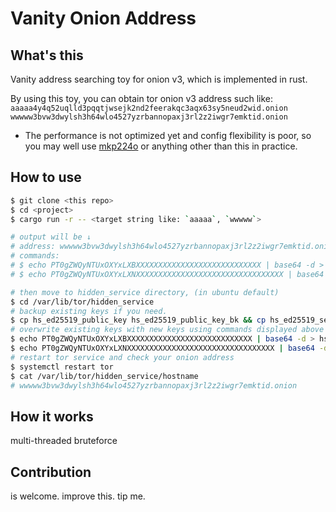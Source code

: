 # Vanity Onion Address
## What's this

Vanity address searching toy for onion v3, which is implemented in rust.

By using this toy, you can obtain tor onion v3 address such like:  
`aaaaa4y4q52uqlld3pqqtjwsejk2nd2feerakqc3aqx63sy5neud2wid.onion`  
`wwwww3bvw3dwylsh3h64wlo4527yzrbannopaxj3rl2z2iwgr7emktid.onion`  

* The performance is not optimized yet and config flexibility is poor, so you may well use [mkp224o](https://github.com/cathugger/mkp224o) or anything other than this in practice.  


## How to use

```bash
$ git clone <this repo>
$ cd <project>
$ cargo run -r -- <target string like: `aaaaa`, `wwwww`>

# output will be ↓
# address: wwwww3bvw3dwylsh3h64wlo4527yzrbannopaxj3rl2z2iwgr7emktid.onion
# commands:
# $ echo PT0gZWQyNTUxOXYxLXBXXXXXXXXXXXXXXXXXXXXXXXXXXXX | base64 -d > hs_ed25519_public_key
# $ echo PT0gZWQyNTUxOXYxLXNXXXXXXXXXXXXXXXXXXXXXXXXXXXXXXXXX | base64 -d > hs_ed25519_private_key

# then move to hidden_service directory, (in ubuntu default)
$ cd /var/lib/tor/hidden_service
# backup existing keys if you need.
$ cp hs_ed25519_public_key hs_ed25519_public_key_bk && cp hs_ed25519_secret_key hs_ed25519_secret_key_bk
# overwrite existing keys with new keys using commands displayed above
$ echo PT0gZWQyNTUxOXYxLXBXXXXXXXXXXXXXXXXXXXXXXXXXXXX | base64 -d > hs_ed25519_public_key
$ echo PT0gZWQyNTUxOXYxLXNXXXXXXXXXXXXXXXXXXXXXXXXXXXXXXXXX | base64 -d > hs_ed25519_private_key
# restart tor service and check your onion address
$ systemctl restart tor
$ cat /var/lib/tor/hidden_service/hostname
# wwwww3bvw3dwylsh3h64wlo4527yzrbannopaxj3rl2z2iwgr7emktid.onion
```

## How it works
multi-threaded bruteforce


## Contribution
is welcome. improve this. tip me.
